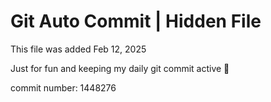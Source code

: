 # Git Auto Commit | Hidden File

This file was added Feb 12, 2025

Just for fun and keeping my daily git commit active 🤪

commit number: 1448276
